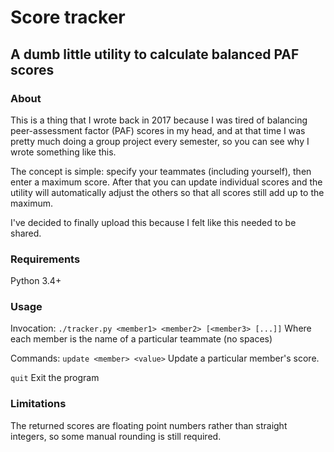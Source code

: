# Score tracker
## A dumb little utility to calculate balanced PAF scores

### About
This is a thing that I wrote back in 2017 because I was tired of balancing
peer-assessment factor (PAF) scores in my head, and at that time I was
pretty much doing a group project every semester, so you can see why I
wrote something like this.

The concept is simple: specify your teammates (including yourself), then
enter a maximum score. After that you can update individual scores and
the utility will automatically adjust the others so that all scores still
add up to the maximum.

I've decided to finally upload this because I felt like this needed to be 
shared.

### Requirements

Python 3.4+

### Usage

Invocation: `./tracker.py <member1> <member2> [<member3> [...]]`
Where each member is the name of a particular teammate (no spaces)

Commands:
`update <member> <value>`
Update a particular member's score.

`quit`
Exit the program

### Limitations

The returned scores are floating point numbers rather than straight
integers, so some manual rounding is still required.
